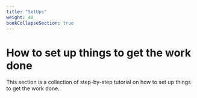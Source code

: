 ```yaml
---
title: "SetUps"
weight: 40
bookCollapseSection: true
---
```


# How to set up things to get the work done

This section is a collection of step-by-step tutorial on how to set up things to
get the work done.

